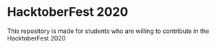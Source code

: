 # HacktoberFest 2020
This repository is made for students who are willing to contribute in the HacktoberFest 2020 

